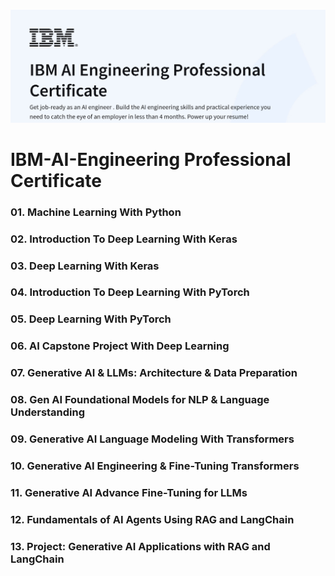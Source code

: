 ![](Screenshot_2025-01-10-15-58-59-048_com.android.chrome-edit.jpg)

# IBM-AI-Engineering Professional Certificate

### 01. Machine Learning With Python 
### 02. Introduction To Deep Learning With Keras
### 03. Deep Learning With Keras 
### 04. Introduction To Deep Learning With PyTorch
### 05. Deep Learning With PyTorch 
### 06. AI Capstone Project With Deep Learning
### 07. Generative AI & LLMs: Architecture & Data Preparation
### 08. Gen AI Foundational Models for NLP & Language Understanding 
### 09. Generative AI Language Modeling With Transformers
### 10. Generative AI Engineering & Fine-Tuning Transformers
### 11. Generative AI Advance Fine-Tuning for LLMs
### 12. Fundamentals of AI Agents Using RAG and LangChain 
### 13. Project: Generative AI Applications with RAG and LangChain 
